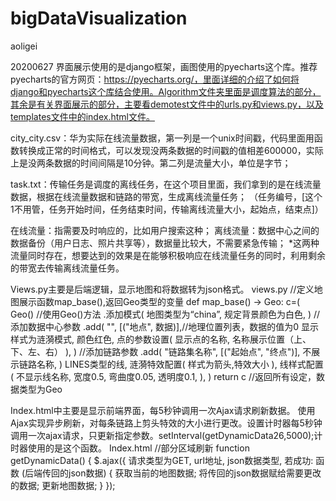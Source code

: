 # bigDataVisualization
aoligei

20200627
界面展示使用的是django框架，画图使用的pyecharts这个库。推荐pyecharts的官方网页：https://pyecharts.org/，里面详细的介绍了如何将django和pyecharts这个库结合使用。Algorithm文件夹里面是调度算法的部分，其余是有关界面展示的部分，主要看demotest文件中的urls.py和views.py，以及templates文件中的index.html文件。
 
city_city.csv：华为实际在线流量数据，第一列是一个unix时间戳，代码里面用函数转换成正常的时间格式，可以发现没两条数据的时间戳的值相差600000，实际上是没两条数据的时间间隔是10分钟。第二列是流量大小，单位是字节；

task.txt：传输任务是调度的离线任务，在这个项目里面，我们拿到的是在线流量数据，根据在线流量数据和链路的带宽，生成离线流量任务；
（任务编号，[这个1不用管，任务开始时间，任务结束时间，传输离线流量大小，起始点，结束点]）

在线流量：指需要及时响应的，比如用户搜索这种；
离线流量：数据中心之间的数据备份（用户日志、照片共享等），数据量比较大，不需要紧急传输；
*这两种流量同时存在，想要达到的效果是在能够积极响应在线流量任务的同时，利用剩余的带宽去传输离线流量任务。

Views.py主要是后端逻辑，显示地图和将数据转为json格式。
views.py
//定义地图展示函数map_base(),返回Geo类型的变量
def map_base() -> Geo:
    c=(
        Geo() //使用Geo()方法
.添加模式( 
            地图类型为“china”,
            规定背景颜色为白色,
        )
		//添加数据中心参数
        .add( 
			  "",
            [("地点", 数据)],//地理位置列表，数据的值为0
            显示样式为涟漪模式,
            颜色红色,
            点的参数设置(
                显示点的名称, 名称展示位置（上、下、左、右）
            ),
        )
		//添加链路参数
		.add(
            "链路集名称",
            [("起始点", "终点")],
            不展示链路名称,
        )
		LINES类型的线,
            涟漪特效配置(
                样式为箭头,特效大小
            ),
            线样式配置(
                不显示线名称, 宽度0.5, 弯曲度0.05, 透明度0.1,
            ),
		)
	return c //返回所有设定，数据类型为Geo



Index.html中主要是显示前端界面，每5秒钟调用一次Ajax请求刷新数据。
使用Ajax实现异步刷新，对每条链路上剪头特效的大小进行更改。设置计时器每5秒钟调用一次ajax请求，只更新指定参数。setInterval(getDynamicData26,5000);计时器使用的是这个函数。
Index.html
//部分区域刷新
function getDynamicData() {
                $.ajax({
                    请求类型为GET,
                    url地址,
                    json数据类型,
                    若成功: 函数 (后端传回的json数据) {
                        获取当前的地图数据;
                 		将传回的json数据赋给需要更改的数据;
                        更新地图数据;
                    }
                });


